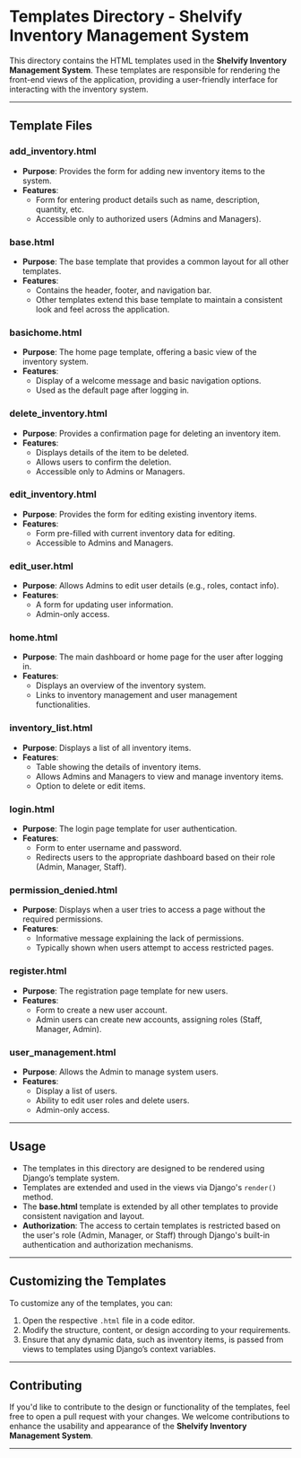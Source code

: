 # **Templates Directory - Shelvify Inventory Management System**

This directory contains the HTML templates used in the **Shelvify Inventory Management System**. These templates are responsible for rendering the front-end views of the application, providing a user-friendly interface for interacting with the inventory system.

---

## **Template Files**

### **add_inventory.html**

- **Purpose**: Provides the form for adding new inventory items to the system.
- **Features**: 
  - Form for entering product details such as name, description, quantity, etc.
  - Accessible only to authorized users (Admins and Managers).

### **base.html**

- **Purpose**: The base template that provides a common layout for all other templates.
- **Features**:
  - Contains the header, footer, and navigation bar.
  - Other templates extend this base template to maintain a consistent look and feel across the application.

### **basichome.html**

- **Purpose**: The home page template, offering a basic view of the inventory system.
- **Features**: 
  - Display of a welcome message and basic navigation options.
  - Used as the default page after logging in.

### **delete_inventory.html**

- **Purpose**: Provides a confirmation page for deleting an inventory item.
- **Features**: 
  - Displays details of the item to be deleted.
  - Allows users to confirm the deletion.
  - Accessible only to Admins or Managers.

### **edit_inventory.html**

- **Purpose**: Provides the form for editing existing inventory items.
- **Features**:
  - Form pre-filled with current inventory data for editing.
  - Accessible to Admins and Managers.

### **edit_user.html**

- **Purpose**: Allows Admins to edit user details (e.g., roles, contact info).
- **Features**:
  - A form for updating user information.
  - Admin-only access.

### **home.html**

- **Purpose**: The main dashboard or home page for the user after logging in.
- **Features**:
  - Displays an overview of the inventory system.
  - Links to inventory management and user management functionalities.

### **inventory_list.html**

- **Purpose**: Displays a list of all inventory items.
- **Features**:
  - Table showing the details of inventory items.
  - Allows Admins and Managers to view and manage inventory items.
  - Option to delete or edit items.

### **login.html**

- **Purpose**: The login page template for user authentication.
- **Features**:
  - Form to enter username and password.
  - Redirects users to the appropriate dashboard based on their role (Admin, Manager, Staff).

### **permission_denied.html**

- **Purpose**: Displays when a user tries to access a page without the required permissions.
- **Features**:
  - Informative message explaining the lack of permissions.
  - Typically shown when users attempt to access restricted pages.

### **register.html**

- **Purpose**: The registration page template for new users.
- **Features**:
  - Form to create a new user account.
  - Admin users can create new accounts, assigning roles (Staff, Manager, Admin).

### **user_management.html**

- **Purpose**: Allows the Admin to manage system users.
- **Features**:
  - Display a list of users.
  - Ability to edit user roles and delete users.
  - Admin-only access.

---

## **Usage**

- The templates in this directory are designed to be rendered using Django’s template system.
- Templates are extended and used in the views via Django's `render()` method.
- The **base.html** template is extended by all other templates to provide consistent navigation and layout.
- **Authorization**: The access to certain templates is restricted based on the user's role (Admin, Manager, or Staff) through Django's built-in authentication and authorization mechanisms.

---

## **Customizing the Templates**

To customize any of the templates, you can:

1. Open the respective `.html` file in a code editor.
2. Modify the structure, content, or design according to your requirements.
3. Ensure that any dynamic data, such as inventory items, is passed from views to templates using Django’s context variables.

---

## **Contributing**

If you'd like to contribute to the design or functionality of the templates, feel free to open a pull request with your changes. We welcome contributions to enhance the usability and appearance of the **Shelvify Inventory Management System**.

---
